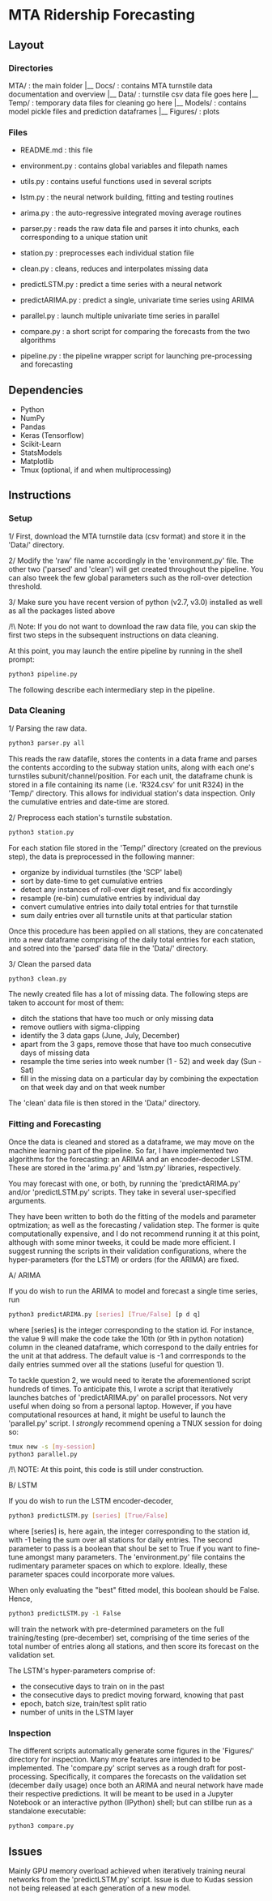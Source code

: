 # MTA Ridership Forecasting



## Layout

### Directories

MTA/           : the main folder
 |__ Docs/     : contains MTA turnstile data documentation and overview
 |__ Data/     : turnstile csv data file goes here
 |__ Temp/     : temporary data files for cleaning go here
 |__ Models/   : contains model pickle files and prediction dataframes
 |__ Figures/  : plots

### Files

* README.md       : this file
* environment.py  : contains global variables and filepath names
* utils.py        : contains useful functions used in several scripts
* lstm.py         : the neural network building, fitting and testing routines
* arima.py	  : the auto-regressive integrated moving average routines

* parser.py       : reads the raw data file and parses it into chunks, each corresponding to a unique station unit
* station.py      : preprocesses each individual station file
* clean.py        : cleans, reduces and interpolates missing data

* predictLSTM.py  : predict a time series with a neural network
* predictARIMA.py : predict a single, univariate time series using ARIMA
* parallel.py     : launch multiple univariate time series in parallel

* compare.py      : a short script for comparing the forecasts from the two algorithms
* pipeline.py     : the pipeline wrapper script for launching pre-processing and forecasting



## Dependencies

* Python
* NumPy
* Pandas
* Keras (Tensorflow)
* Scikit-Learn
* StatsModels
* Matplotlib
* Tmux (optional, if and when multiprocessing)


## Instructions


### Setup

1/ First, download the MTA turnstile data (csv format) and store it in the 'Data/' directory.

2/ Modify the 'raw' file name accordingly in the 'environment.py' file. The other two ('parsed' and 'clean') will get created throughout the pipeline. You can also tweek the few global parameters such as the roll-over detection threshold. 

3/ Make sure you have recent version of python (v2.7, v3.0) installed as well as all the packages listed above

/!\ Note: If you do not want to download the raw data file, you can skip the first two steps in the subsequent instructions on data cleaning. 

At this point, you may launch the entire pipeline by running in the shell prompt:

```bash
python3 pipeline.py
```

The following describe each intermediary step in the pipeline.




### Data Cleaning

1/ Parsing the raw data.

```bash
python3 parser.py all
```

This reads the raw datafile, stores the contents in a data frame and parses the contents according to the subway station units, along with each one's turnstiles subunit/channel/position. For each unit, the dataframe chunk is stored in a file containing its name (i.e. 'R324.csv' for unit R324) in the 'Temp/' directory. This allows for individual station's data inspection. Only the cumulative entries and date-time are stored. 


2/ Preprocess each station's turnstile substation.

```bash
python3 station.py
```
For each station file stored in the 'Temp/' directory (created on the previous step), the data is preprocessed in the following manner:

* organize by individual turnstiles (the 'SCP' label)
* sort by date-time to get cumulative entries
* detect any instances of roll-over digit reset, and fix accordingly
* resample (re-bin) cumulative entries by individual day
* convert cumulative entries into daily total entries for that turnstile
* sum daily entries over all turnstile units at that particular station

Once this procedure has been applied on all stations, they are concatenated into a new dataframe comprising of the daily total entries for each station, and sotred into the 'parsed' data file in the 'Data/' directory.

3/ Clean the parsed data

```bash
python3 clean.py
```

The newly created file has a lot of missing data. The following steps are taken to account for most of them:

* ditch the stations that have too much or only missing data
* remove outliers with sigma-clipping
* identify the 3 data gaps (June, July, December)
* apart from the 3 gaps, remove those that have too much consecutive days of missing data
* resample the time series into week number (1 - 52) and week day (Sun - Sat)
* fill in the missing data on a particular day by combining the expectation on that week day and on that week number

The 'clean' data file is then stored in the 'Data/' directory. 



### Fitting and Forecasting

Once the data is cleaned and stored as a dataframe, we may move on the machine learning part of the pipeline.
So far, I have implemented two algorithms for the forecasting: an ARIMA and an encoder-decoder LSTM. These are stored in the 'arima.py' and 'lstm.py' libraries, respectively. 

You may forecast with one, or both, by running the 'predictARIMA.py' and/or 'predictLSTM.py' scripts.
They take in several user-specified arguments.

They have been written to both do the fitting of the models and parameter optmization; as well as the forecasting / validation step.
The former is quite computationally expensive, and I do not recommend running it at this point, although with some minor tweeks, it could be made more efficient.
I suggest running the scripts in their validation configurations, where the hyper-parameters (for the LSTM) or orders (for the ARIMA) are fixed.



A/ ARIMA

If you do wish to run the ARIMA to model and forecast a single time series, run

```bash
python3 predictARIMA.py [series] [True/False] [p d q]
```

where [series] is the integer corresponding to the station id. For instance, the value 9 will make the code take the 10th (or 9th in python notation) column in the cleaned dataframe, which correspond to the daily entries for the unit at that address.
The default value is -1 and corrresponds to the daily entries summed over all the stations (useful for question 1). 


To tackle question 2, we would need to iterate the aforementioned script hundreds of times. To anticipate this, I wrote a script that iteratively launches batches of 'predictARIMA.py' on parallel processors. Not very useful when doing so from a personal laptop. However, if you have computational resources at hand, it might be useful to launch the 'parallel.py' script. I *strongly* recommend opening a TNUX session for doing so:

```bash
tmux new -s [my-session]
python3 parallel.py
```

/!\ NOTE:
At this point, this code is still under  construction.


B/ LSTM

If you do wish to run the LSTM encoder-decoder, 

```bash
python3 predictLSTM.py [series] [True/False]
```

where [series] is, here again, the integer corresponding to the station id, with -1 being the sum over all stations for daily entries. The second parameter to pass is a boolean that shoul be set to True if you want to fine-tune amongst many parameters. The 'environment.py' file contains the rudimentary parameter spaces on which to explore. Ideally, these parameter spaces could incorporate more values.

When only evaluating the "best" fitted model, this boolean should be False. Hence,

```bash
python3 predictLSTM.py -1 False
```

will train the network with pre-determined parameters on the full training/testing (pre-december) set, comprising of the time series of the total number of entries along all stations, and then score its forecast on the validation set.

The LSTM's hyper-parameters comprise of:

* the consecutive days to train on in the past
* the consecutive days to predict moving forward, knowing that past
* epoch, batch size, train/test split ratio
* number of units in the LSTM layer




### Inspection

The different scripts automatically generate some figures in the 'Figures/' directory for inspection. Many more features are intended to be implemented.
The 'compare.py' script serves as a rough draft for post-processing. Specifically, it compares the forecasts on the validation set (december daily usage) once both an ARIMA and neural network have made their respective predictions. It will be meant to be used in a Jupyter Notebook or an interactive python (IPython) shell; but can stillbe run as a standalone executable:


```bash
python3 compare.py
```



## Issues


Mainly GPU memory overload achieved when iteratively training neural networks from the 'predictLSTM.py' script. Issue is due to Kudas session not being released at each generation of a new model.




